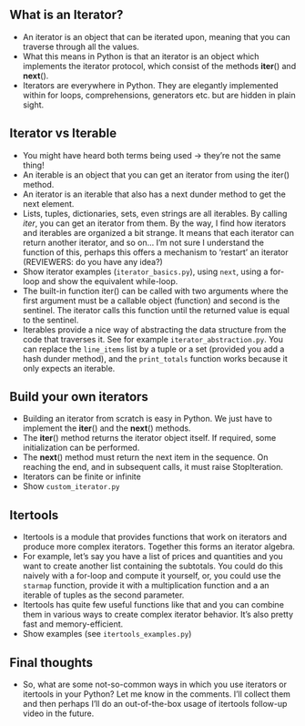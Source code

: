 ## What is an Iterator?

- An iterator is an object that can be iterated upon, meaning that you can traverse through all the values.
- What this means in Python is that an iterator is an object which implements the iterator protocol, which consist of the methods **iter**() and **next**().
- Iterators are everywhere in Python. They are elegantly implemented within for loops, comprehensions, generators etc. but are hidden in plain sight.

## Iterator vs Iterable

- You might have heard both terms being used → they’re not the same thing!
- An iterable is an object that you can get an iterator from using the iter() method.
- An iterator is an iterable that also has a next dunder method to get the next element.
- Lists, tuples, dictionaries, sets, even strings are all iterables. By calling _iter_, you can get an iterator from them. By the way, I find how iterators and iterables are organized a bit strange. It means that each iterator can return another iterator, and so on… I’m not sure I understand the function of this, perhaps this offers a mechanism to ‘restart’ an iterator (REVIEWERS: do you have any idea?)
- Show iterator examples (`iterator_basics.py`), using `next`, using a for-loop and show the equivalent while-loop.
- The built-in function iter() can be called with two arguments where the first argument must be a callable object (function) and second is the sentinel. The iterator calls this function until the returned value is equal to the sentinel.
- Iterables provide a nice way of abstracting the data structure from the code that traverses it. See for example `iterator_abstraction.py`. You can replace the `line_items` list by a tuple or a set (provided you add a hash dunder method), and the `print_totals` function works because it only expects an iterable.

## Build your own iterators

- Building an iterator from scratch is easy in Python. We just have to implement the **iter**() and the **next**() methods.
- The **iter**() method returns the iterator object itself. If required, some initialization can be performed.
- The **next**() method must return the next item in the sequence. On reaching the end, and in subsequent calls, it must raise StopIteration.
- Iterators can be finite or infinite
- Show `custom_iterator.py`

## Itertools

- Itertools is a module that provides functions that work on iterators and produce more complex iterators. Together this forms an iterator algebra.
- For example, let’s say you have a list of prices and quantities and you want to create another list containing the subtotals. You could do this naively with a for-loop and compute it yourself, or, you could use the `starmap` function, provide it with a multiplication function and a an iterable of tuples as the second parameter.
- Itertools has quite few useful functions like that and you can combine them in various ways to create complex iterator behavior. It’s also pretty fast and memory-efficient.
- Show examples (see `itertools_examples.py`)

## Final thoughts

- So, what are some not-so-common ways in which you use iterators or itertools in your Python? Let me know in the comments. I’ll collect them and then perhaps I’ll do an out-of-the-box usage of itertools follow-up video in the future.
